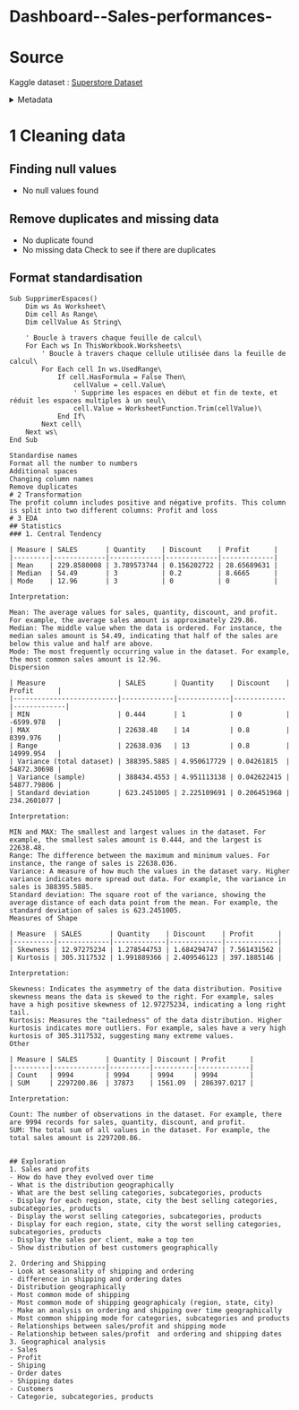 # Dashboard--Sales-performances-
# Source 
Kaggle dataset : [Superstore Dataset](https://www.kaggle.com/datasets/vivek468/superstore-dataset-final/data)

<details>
<summary>Metadata</summary>
    
| Field          | Description                           |
|----------------|---------------------------------------|
| **Row ID**     | Unique ID for each row.               |
| **Order ID**   | Unique Order ID for each Customer.    |
| **Order Date** | Order Date of the product.            |
| **Ship Date**  | Shipping Date of the Product.         |
| **Ship Mode**  | Shipping Mode specified by the Customer. |
| **Customer ID**| Unique ID to identify each Customer.  |
| **Customer Name** | Name of the Customer.              |
| **Segment**    | The segment where the Customer belongs. |
| **Country**    | Country of residence of the Customer. |
| **City**       | City of residence of the Customer.    |
| **State**      | State of residence of the Customer.   |
| **Postal Code**| Postal Code of every Customer.        |
| **Region**     | Region where the Customer belongs.    |
| **Product ID** | Unique ID of the Product.             |
| **Category**   | Category of the product ordered.      |
| **Sub-Category** | Sub-Category of the product ordered. |
| **Product Name** | Name of the Product.                |
| **Sales**      | Sales of the Product.                 |
| **Quantity**   | Quantity of the Product.              |
| **Discount**   | Discount provided.                    |
| **Profit**     | Profit/Loss incurred.                 |


</details>

# 1 Cleaning data
## Finding null values
- No null values found
## Remove duplicates and missing data
- No duplicate found
- No missing data
Check to see if there are duplicates 
## Format standardisation
```vba
Sub SupprimerEspaces()
    Dim ws As Worksheet\
    Dim cell As Range\
    Dim cellValue As String\
    
    ' Boucle à travers chaque feuille de calcul\
    For Each ws In ThisWorkbook.Worksheets\
        ' Boucle à travers chaque cellule utilisée dans la feuille de calcul\
        For Each cell In ws.UsedRange\
            If cell.HasFormula = False Then\
                cellValue = cell.Value\
                ' Supprime les espaces en début et fin de texte, et réduit les espaces multiples à un seul\
                cell.Value = WorksheetFunction.Trim(cellValue)\
            End If\
        Next cell\
    Next ws\
End Sub

Standardise names
Format all the number to numbers
Additional spaces
Changing column names
Remove duplicates
# 2 Transformation
The profit column includes positive and négative profits. This column is split into two different columns: Profit and loss
# 3 EDA
## Statistics
### 1. Central Tendency

| Measure | SALES       | Quantity    | Discount    | Profit      |
|---------|-------------|-------------|-------------|-------------|
| Mean    | 229.8580008 | 3.789573744 | 0.156202722 | 28.65689631 |
| Median  | 54.49       | 3           | 0.2         | 8.6665      |
| Mode    | 12.96       | 3           | 0           | 0           |

Interpretation:

Mean: The average values for sales, quantity, discount, and profit. For example, the average sales amount is approximately 229.86.
Median: The middle value when the data is ordered. For instance, the median sales amount is 54.49, indicating that half of the sales are below this value and half are above.
Mode: The most frequently occurring value in the dataset. For example, the most common sales amount is 12.96.
Dispersion

| Measure                  | SALES       | Quantity    | Discount    | Profit      |
|--------------------------|-------------|-------------|-------------|-------------|
| MIN                      | 0.444       | 1           | 0           | -6599.978   |
| MAX                      | 22638.48    | 14          | 0.8         | 8399.976    |
| Range                    | 22638.036   | 13          | 0.8         | 14999.954   |
| Variance (total dataset) | 388395.5885 | 4.950617729 | 0.04261815  | 54872.30698 |
| Variance (sample)        | 388434.4553 | 4.951113138 | 0.042622415 | 54877.79806 |
| Standard deviation       | 623.2451005 | 2.225109691 | 0.206451968 | 234.2601077 |

Interpretation:

MIN and MAX: The smallest and largest values in the dataset. For example, the smallest sales amount is 0.444, and the largest is 22638.48.
Range: The difference between the maximum and minimum values. For instance, the range of sales is 22638.036.
Variance: A measure of how much the values in the dataset vary. Higher variance indicates more spread out data. For example, the variance in sales is 388395.5885.
Standard deviation: The square root of the variance, showing the average distance of each data point from the mean. For example, the standard deviation of sales is 623.2451005.
Measures of Shape

| Measure  | SALES       | Quantity    | Discount    | Profit      |
|----------|-------------|-------------|-------------|-------------|
| Skewness | 12.97275234 | 1.278544753 | 1.684294747 | 7.561431562 |
| Kurtosis | 305.3117532 | 1.991889366 | 2.409546123 | 397.1885146 |

Interpretation:

Skewness: Indicates the asymmetry of the data distribution. Positive skewness means the data is skewed to the right. For example, sales have a high positive skewness of 12.97275234, indicating a long right tail.
Kurtosis: Measures the "tailedness" of the data distribution. Higher kurtosis indicates more outliers. For example, sales have a very high kurtosis of 305.3117532, suggesting many extreme values.
Other

| Measure | SALES       | Quantity | Discount | Profit      |
|---------|-------------|----------|----------|-------------|
| Count   | 9994        | 9994     | 9994     | 9994        |
| SUM     | 2297200.86  | 37873    | 1561.09  | 286397.0217 |

Interpretation:

Count: The number of observations in the dataset. For example, there are 9994 records for sales, quantity, discount, and profit.
SUM: The total sum of all values in the dataset. For example, the total sales amount is 2297200.86.


## Exploration
1. Sales and profits
- How do have they evolved over time
- What is the distribution geographically
- What are the best selling categories, subcategories, products
- Display for each region, state, city the best selling categories, subcategories, products
- Display the worst selling categories, subcategories, products
- Display for each region, state, city the worst selling categories, subcategories, products
- Display the sales per client, make a top ten
- Show distribution of best customers geographically

2. Ordering and Shipping
- Look at seasonality of shipping and ordering
- difference in shipping and ordering dates
- Distribution geographically
- Most common mode of shipping
- Most common mode of shipping geographicaly (region, state, city)
- Make an analysis on ordering and shipping over time geographically
- Most common shipping mode for categories, subcategories and products
- Relationships between sales/profit and shipping mode
- Relationship between sales/profit  and ordering and shipping dates
3. Geographical analysis
- Sales
- Profit
- Shiping
- Order dates
- Shipping dates
- Customers
- Categorie, subcategories, products


